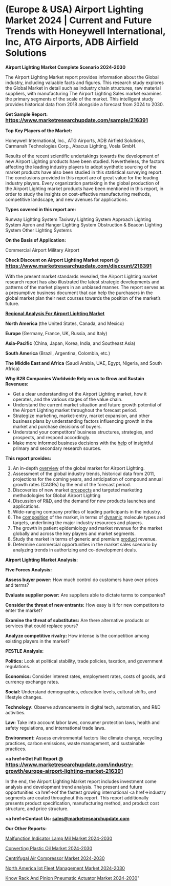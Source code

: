 # (Europe & USA) Airport Lighting Market 2024 | Current and Future Trends with Honeywell International, Inc, ATG Airports, ADB Airfield Solutions

<strong>Airport Lighting Market Complete Scenario 2024-2030</strong>

The Airport Lighting Market report provides information about the Global industry, including valuable facts and figures. This research study explores the Global Market in detail such as industry chain structures, raw material suppliers, with manufacturing The Airport Lighting Sales market examines the primary segments of the scale of the market. This intelligent study provides historical data from 2018 alongside a forecast from 2024 to 2030.

<strong>Get Sample Report: <a href=https://www.marketresearchupdate.com/sample/216391><font size=3 color=#0000ff>https://www.marketresearchupdate.com/sample/216391</font></a></strong>

<strong>Top Key Players of the Market:</strong>

Honeywell International, Inc., ATG Airports, ADB Airfield Solutions, Carmanah Technologies Corp., Abacus Lighting, Vosla GmbH.

Results of the recent scientific undertakings towards the development of new Airport Lighting products have been studied. Nevertheless, the factors affecting the leading industry players to adopt synthetic sourcing of the market products have also been studied in this statistical surveying report. The conclusions provided in this report are of great value for the leading industry players. Every organization partaking in the global production of the Airport Lighting market products have been mentioned in this report, in order to study the insights on cost-effective manufacturing methods, competitive landscape, and new avenues for applications.

<strong>Types covered in this report are: </strong>

Runway Lighting System
Taxiway Lighting System
Approach Lighting System
Apron and Hanger Lighting System
Obstruction & Beacon Lighting System
Other Lighting Systems

<strong>On the Basis of Application:</strong>

Commercial Airport
Military Airport

<strong>Check Discount on Airport Lighting Market report @ <a href=https://www.marketresearchupdate.com/discount/216391><font size=3 color=#0000ff>https://www.marketresearchupdate.com/discount/216391</font></a></strong>

With the present market standards revealed, the Airport Lighting market research report has also illustrated the latest strategic developments and patterns of the market players in an unbiased manner. The report serves as a presumptive business document that can help the purchasers in the global market plan their next courses towards the position of the market’s future.

<strong><u><b>Regional Analysis For Airport Lighting Market</b></u></strong>

<strong><b>North America</b></strong> (the United States, Canada, and Mexico)

<strong><b>Europe </b></strong>(Germany, France, UK, Russia, and Italy)

<strong><b>Asia-Pacific</b></strong> (China, Japan, Korea, India, and Southeast Asia)

<strong><b>South America</b></strong> (Brazil, Argentina, Colombia, etc.)

<strong><b>The Middle East and Africa</b></strong> (Saudi Arabia, UAE, Egypt, Nigeria, and South Africa)

<strong>Why B2B Companies Worldwide Rely on us to Grow and Sustain Revenues:</strong>
<ul>
  <li>Get a clear understanding of the Airport Lighting market, how it operates, and the various stages of the value chain.</li>
  <li>Understand the current market situation and future growth potential of the Airport Lighting market throughout the forecast period.</li>
  <li>Strategize marketing, market-entry, market expansion, and other business plans by understanding factors influencing growth in the market and purchase decisions of buyers.</li>
  <li>Understand your competitors’ business structures, strategies, and prospects, and respond accordingly.</li>
  <li>Make more informed business decisions with the <a href=ASDF991299>help</a> of insightful primary and secondary research sources.</li>
</ul>
<strong>This report provides:</strong>
<ol>
  <li>An in-depth <a href=>overview</a> of the global market for Airport Lighting.</li>
  <li>Assessment of the global industry trends, historical data from 2011, projections for the coming years, and anticipation of compound annual growth rates (CAGRs) by the end of the forecast period.</li>
  <li>Discoveries of new market <a href=>prospects</a> and targeted marketing methodologies for Global Airport Lighting</li>
  <li>Discussion of R&amp;D, and the demand for new products launches and applications.</li>
  <li>Wide-ranging company profiles of leading participants in the industry.</li>
  <li>The <a href=ASDF881288>composition</a> of the market, in terms of <a href=>dynamic</a> molecule types and targets, underlining the major industry resources and players.</li>
  <li>The growth in patient epidemiology and market revenue for the market globally and across the key players and market segments.</li>
  <li>Study the market in terms of generic and premium <a href=>product</a> revenue.</li>
  <li>Determine commercial opportunities in the market sales scenario by analyzing trends in authorizing and co-development deals.</li>
</ol>

<strong>Airport Lighting Market Analysis:</strong>

<strong>Five Forces Analysis:</strong>

<strong>Assess buyer power:</strong> How much control do customers have over prices and terms?

<strong>Evaluate supplier power:</strong> Are suppliers able to dictate terms to companies?

<strong>Consider the threat of new entrants:</strong> How easy is it for new competitors to enter the market?

<strong>Examine the threat of substitutes:</strong> Are there alternative products or services that could replace yours?

<strong>Analyze competitive rivalry:</strong> How intense is the competition among existing players in the market?

<strong>PESTLE Analysis:</strong>

<strong>Politics:</strong> Look at political stability, trade policies, taxation, and government regulations.

<strong>Economics:</strong> Consider interest rates, employment rates, costs of goods, and currency exchange rates.

<strong>Social:</strong> Understand demographics, education levels, cultural shifts, and lifestyle changes.

<strong>Technology:</strong> Observe advancements in digital tech, automation, and R&D activities.

<strong>Law:</strong> Take into account labor laws, consumer protection laws, health and safety regulations, and international trade laws.

<strong>Environment:</strong> Assess environmental factors like climate change, recycling practices, carbon emissions, waste management, and sustainable practices.

<strong><a href=>Get Full Report</a> @ <a href=https://www.marketresearchupdate.com/industry-growth/europe-airport-lighting-market-216391><font size=3 color=#0000ff>https://www.marketresearchupdate.com/industry-growth/europe-airport-lighting-market-216391</font></a></strong>

In the end, the Airport Lighting Market report includes investment come analysis and development trend analysis. The present and future opportunities <a href=>of</a> the fastest growing international <a href=>industry</a> segments are coated throughout this report. This report additionally presents product specification, manufacturing method, and product cost structure, and price structure.

<strong><a href=><strong>Contact Us:</strong></a></strong>
<strong>sales@marketresearchupdate.com</strong>

<strong>Our Other Reports:</strong>

<a href=https://www.linkedin.com/pulse/malfunction-indicator-lamp-mil-market-202-what-factors>Malfunction Indicator Lamp Mil Market 2024-2030</a>

<a href=https://www.linkedin.com/pulse/converting-plastic-oil-market-2023-remarking>Converting Plastic Oil Market 2024-2030</a>

<a href=https://www.linkedin.com/pulse/centrifugal-air-compressor-market-outlooks-2023-size-players>Centrifugal Air Compressor Market 2024-2030</a>

<a href=https://www.linkedin.com/pulse/north-america-iot-fleet-management-market-expecting-9ufsf/>North America Iot Fleet Management Market 2024-2030</a>

<a href=https://medium.com/@nitin.nandanwar678/know-rack-and-pinion-pneumatic-actuator-market-advanced-layout-by-top-key-players-9c8ed1641613>Know Rack And Pinion Pneumatic Actuator Market 2024-2030</a>"
